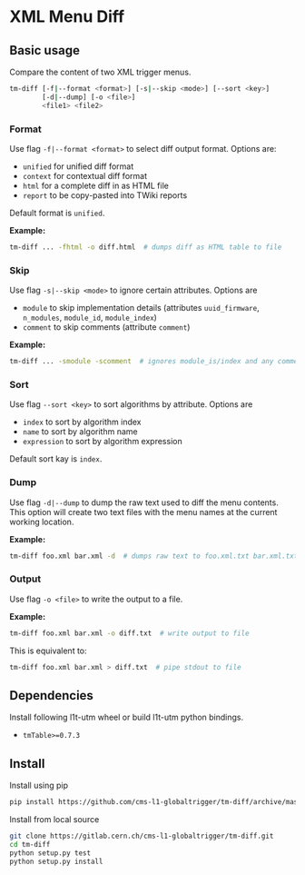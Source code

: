 XML Menu Diff
=============


## Basic usage

Compare the content of two XML trigger menus.

```bash
tm-diff [-f|--format <format>] [-s|--skip <mode>] [--sort <key>]
        [-d|--dump] [-o <file>]
        <file1> <file2>
```

### Format

Use flag `-f|--format <format>` to select diff output format. Options are:

 * `unified` for unified diff format
 * `context` for contextual diff format
 * `html` for a complete diff in as HTML file
 * `report` to be copy-pasted into TWiki reports

Default format is `unified`.

**Example:**

```bash
tm-diff ... -fhtml -o diff.html  # dumps diff as HTML table to file
```

### Skip

Use flag `-s|--skip <mode>` to ignore certain attributes. Options are

 * `module` to skip implementation details (attributes `uuid_firmware`, `n_modules`, `module_id`, `module_index`)
 * `comment` to skip comments (attribute `comment`)

**Example:**

```bash
tm-diff ... -smodule -scomment  # ignores module_is/index and any comments
```

### Sort

Use flag `--sort <key>` to sort algorithms by attribute. Options are

 * `index` to sort by algorithm index
 * `name` to sort by algorithm name
 * `expression` to sort by algorithm expression

Default sort kay is `index`.

### Dump

Use flag `-d|--dump` to dump the raw text used to diff the menu contents. This
option will create two text files with the menu names at the current working location.

**Example:**

```bash
tm-diff foo.xml bar.xml -d  # dumps raw text to foo.xml.txt bar.xml.txt
```

### Output

Use flag `-o <file>` to write the output to a file.

**Example:**

```bash
tm-diff foo.xml bar.xml -o diff.txt  # write output to file
```

This is equivalent to:

```bash
tm-diff foo.xml bar.xml > diff.txt  # pipe stdout to file
```

## Dependencies

Install following l1t-utm wheel or build l1t-utm python bindings.

 * `tmTable>=0.7.3`


## Install

Install using pip

```bash
pip install https://github.com/cms-l1-globaltrigger/tm-diff/archive/master.zip#egg=tm-diff-0.6.0
```

Install from local source

```bash
git clone https://gitlab.cern.ch/cms-l1-globaltrigger/tm-diff.git
cd tm-diff
python setup.py test
python setup.py install
```
